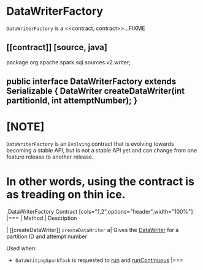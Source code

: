 # DataWriterFactory

`DataWriterFactory` is a <<contract, contract>>...FIXME

[[contract]]
[source, java]
----
package org.apache.spark.sql.sources.v2.writer;

public interface DataWriterFactory<T> extends Serializable {
  DataWriter<T> createDataWriter(int partitionId, int attemptNumber);
}
----

[NOTE]
====
`DataWriterFactory` is an `Evolving` contract that is evolving towards becoming a stable API, but is not a stable API yet and can change from one feature release to another release.

In other words, using the contract is as treading on thin ice.
====

.DataWriterFactory Contract
[cols="1,2",options="header",width="100%"]
|===
| Method
| Description

| [[createDataWriter]] `createDataWriter`
a| Gives the [DataWriter](DataWriter.md) for a partition ID and attempt number

Used when:

* `DataWritingSparkTask` is requested to [run](../DataWritingSparkTask.md#run) and [runContinuous](../DataWritingSparkTask.md#runContinuous)
|===
